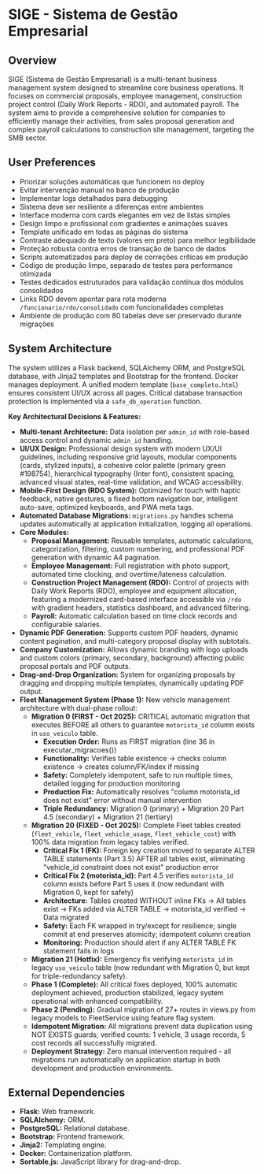 # SIGE - Sistema de Gestão Empresarial

## Overview
SIGE (Sistema de Gestão Empresarial) is a multi-tenant business management system designed to streamline core business operations. It focuses on commercial proposals, employee management, construction project control (Daily Work Reports - RDO), and automated payroll. The system aims to provide a comprehensive solution for companies to efficiently manage their activities, from sales proposal generation and complex payroll calculations to construction site management, targeting the SMB sector.

## User Preferences
- Priorizar soluções automáticas que funcionem no deploy
- Evitar intervenção manual no banco de produção
- Implementar logs detalhados para debugging
- Sistema deve ser resiliente a diferenças entre ambientes
- Interface moderna com cards elegantes em vez de listas simples
- Design limpo e profissional com gradientes e animações suaves
- Template unificado em todas as páginas do sistema
- Contraste adequado de texto (valores em preto) para melhor legibilidade
- Proteção robusta contra erros de transação de banco de dados
- Scripts automatizados para deploy de correções críticas em produção
- Código de produção limpo, separado de testes para performance otimizada
- Testes dedicados estruturados para validação contínua dos módulos consolidados
- Links RDO devem apontar para rota moderna `/funcionario/rdo/consolidado` com funcionalidades completas
- Ambiente de produção com 80 tabelas deve ser preservado durante migrações

## System Architecture
The system utilizes a Flask backend, SQLAlchemy ORM, and PostgreSQL database, with Jinja2 templates and Bootstrap for the frontend. Docker manages deployment. A unified modern template (`base_completo.html`) ensures consistent UI/UX across all pages. Critical database transaction protection is implemented via a `safe_db_operation` function.

**Key Architectural Decisions & Features:**
-   **Multi-tenant Architecture:** Data isolation per `admin_id` with role-based access control and dynamic `admin_id` handling.
-   **UI/UX Design:** Professional design system with modern UX/UI guidelines, including responsive grid layouts, modular components (cards, stylized inputs), a cohesive color palette (primary green #198754), hierarchical typography (Inter font), consistent spacing, advanced visual states, real-time validation, and WCAG accessibility.
-   **Mobile-First Design (RDO System):** Optimized for touch with haptic feedback, native gestures, a fixed bottom navigation bar, intelligent auto-save, optimized keyboards, and PWA meta tags.
-   **Automated Database Migrations:** `migrations.py` handles schema updates automatically at application initialization, logging all operations.
-   **Core Modules:**
    -   **Proposal Management:** Reusable templates, automatic calculations, categorization, filtering, custom numbering, and professional PDF generation with dynamic A4 pagination.
    -   **Employee Management:** Full registration with photo support, automated time clocking, and overtime/lateness calculation.
    -   **Construction Project Management (RDO):** Control of projects with Daily Work Reports (RDO), employee and equipment allocation, featuring a modernized card-based interface accessible via `/rdo` with gradient headers, statistics dashboard, and advanced filtering.
    -   **Payroll:** Automatic calculation based on time clock records and configurable salaries.
-   **Dynamic PDF Generation:** Supports custom PDF headers, dynamic content pagination, and multi-category proposal display with subtotals.
-   **Company Customization:** Allows dynamic branding with logo uploads and custom colors (primary, secondary, background) affecting public proposal portals and PDF outputs.
-   **Drag-and-Drop Organization:** System for organizing proposals by dragging and dropping multiple templates, dynamically updating PDF output.
-   **Fleet Management System (Phase 1):** New vehicle management architecture with dual-phase rollout:
    -   **Migration 0 (FIRST - Oct 2025):** CRITICAL automatic migration that executes BEFORE all others to guarantee `motorista_id` column exists in `uso_veiculo` table.
        - **Execution Order:** Runs as FIRST migration (line 36 in executar_migracoes())
        - **Functionality:** Verifies table existence → checks column existence → creates column/FK/index if missing
        - **Safety:** Completely idempotent, safe to run multiple times, detailed logging for production monitoring
        - **Production Fix:** Automatically resolves "column motorista_id does not exist" error without manual intervention
        - **Triple Redundancy:** Migration 0 (primary) + Migration 20 Part 4.5 (secondary) + Migration 21 (tertiary)
    -   **Migration 20 (FIXED - Oct 2025):** Complete Fleet tables created (`fleet_vehicle`, `fleet_vehicle_usage`, `fleet_vehicle_cost`) with 100% data migration from legacy tables verified.
        - **Critical Fix 1 (FK):** Foreign key creation moved to separate ALTER TABLE statements (Part 3.5) AFTER all tables exist, eliminating "vehicle_id constraint does not exist" production error
        - **Critical Fix 2 (motorista_id):** Part 4.5 verifies `motorista_id` column exists before Part 5 uses it (now redundant with Migration 0, kept for safety)
        - **Architecture:** Tables created WITHOUT inline FKs → All tables exist → FKs added via ALTER TABLE → motorista_id verified → Data migrated
        - **Safety:** Each FK wrapped in try/except for resilience; single commit at end preserves atomicity; idempotent column creation
        - **Monitoring:** Production should alert if any ALTER TABLE FK statement fails in logs
    -   **Migration 21 (Hotfix):** Emergency fix verifying `motorista_id` in legacy `uso_veiculo` table (now redundant with Migration 0, but kept for triple-redundancy safety).
    -   **Phase 1 (Complete):** All critical fixes deployed, 100% automatic deployment achieved, production stabilized, legacy system operational with enhanced compatibility.
    -   **Phase 2 (Pending):** Gradual migration of 27+ routes in views.py from legacy models to FleetService using feature flag system.
    -   **Idempotent Migration:** All migrations prevent data duplication using NOT EXISTS guards; verified counts: 1 vehicle, 3 usage records, 5 cost records all successfully migrated.
    -   **Deployment Strategy:** Zero manual intervention required - all migrations run automatically on application startup in both development and production environments.

## External Dependencies
-   **Flask:** Web framework.
-   **SQLAlchemy:** ORM.
-   **PostgreSQL:** Relational database.
-   **Bootstrap:** Frontend framework.
-   **Jinja2:** Templating engine.
-   **Docker:** Containerization platform.
-   **Sortable.js:** JavaScript library for drag-and-drop.